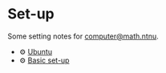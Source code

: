 # Set-up

Some setting notes for computer@math.ntnu.

- :gear: [Ubuntu](/install-ubuntu/)
- :gear: [Basic set-up](/install-basic/)